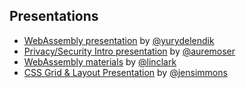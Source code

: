 ## Presentations

* [WebAssembly presentation](https://people-mozilla.org/~ydelendik/presentations/roadshow2017/slides/) by [@yurydelendik](https://github.com/yurydelendik)
* [Privacy/Security Intro presentation](https://mzl.la/roadshow-nyc) by [@auremoser](https://github.com/auremoser)
* [WebAssembly materials](https://hacks.mozilla.org/2017/02/a-cartoon-intro-to-webassembly/) by [@linclark](https://twitter.com/linclark)
* [CSS Grid & Layout Presentation](https://speakerdeck.com/jensimmons) by [@jensimmons](https://twitter.com/jensimmons)
